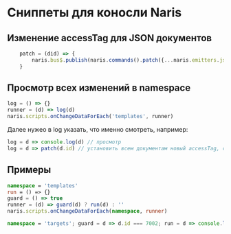 # Сниппеты для коносли Naris

## Изменение accessTag для JSON документов

```typescript
    patch = (did) => {
        naris.bus$.publish(naris.commands().patch({...naris.emitters.jsonDocument, ...{key: {did}}}, {accessTag: 'PRIVATE'}));
    }
```

## Просмотр всех изменений в namespace

```typescript
log = () => {} 
runner = (d) => log(d)
naris.scripts.onChangeDataForEach('templates', runner)
```

Далее нужео в log указать, что именно смотреть, например:

```typescript
log = d => console.log(d) // просмотр
log = d => patch(d.id) // установить всем документам новый accessTag, см. snippet patch
```

## Примеры

```typescript
namespace = 'templates' 
run = () => {} 
guard = () => true
runner = (d) => guard(d) ? run(d) : ''
naris.scripts.onChangeDataForEach(namespace, runner)

namespace = 'targets'; guard = d => d.id === 7002; run = d => console.log('Ok', d.id);
```

